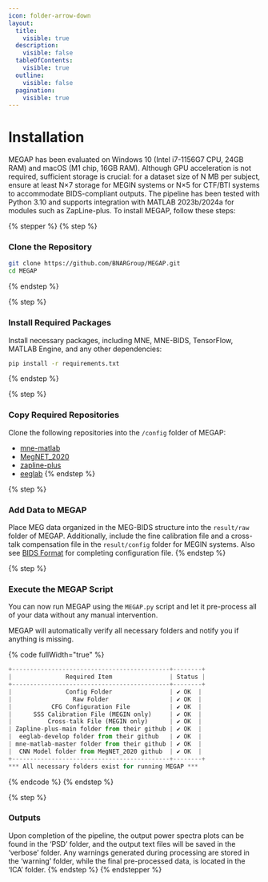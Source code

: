 ```yaml
---
icon: folder-arrow-down
layout:
  title:
    visible: true
  description:
    visible: false
  tableOfContents:
    visible: true
  outline:
    visible: false
  pagination:
    visible: true
---
```


# Installation

MEGAP has been evaluated on Windows 10 (Intel i7-1156G7 CPU, 24GB RAM) and macOS (M1 chip, 16GB RAM). Although GPU acceleration is not required, sufficient storage is crucial: for a dataset size of N MB per subject, ensure at least N×7 storage for MEGIN systems or N×5 for CTF/BTI systems to accommodate BIDS-compliant outputs. The pipeline has been tested with Python 3.10 and supports integration with MATLAB 2023b/2024a for modules such as ZapLine-plus. To install MEGAP, follow these steps:

{% stepper %}
{% step %}
### **Clone the Repository**

```bash
git clone https://github.com/BNARGroup/MEGAP.git
cd MEGAP
```
{% endstep %}

{% step %}
### **Install Required Packages**

Install necessary packages, including MNE, MNE-BIDS, TensorFlow, MATLAB Engine, and any other dependencies:

```bash
pip install -r requirements.txt
```
{% endstep %}

{% step %}
### **Copy Required Repositories**

Clone the following repositories into the `/config` folder of MEGAP:

* [mne-matlab](https://github.com/mne-tools/mne-matlab)
* [MegNET\_2020](https://github.com/DeepLearningForPrecisionHealthLab/MegNET_2020)
* [zapline-plus](https://github.com/MariusKlug/zapline-plus)
* [eeglab](https://github.com/sccn/eeglab)
{% endstep %}

{% step %}
### **Add Data to MEGAP**

Place MEG data organized in the MEG-BIDS structure into the `result/raw` folder of MEGAP. Additionally, include the fine calibration file and a cross-talk compensation file in the `result/config` folder for MEGIN systems. Also see [BIDS Format](../basic-information/bids-format.md) for completing configuration file.&#x20;
{% endstep %}

{% step %}
### **Execute the MEGAP Script**

You can now run MEGAP using the `MEGAP.py` script and let it pre-process all of your data without any manual intervention.

MEGAP will automatically verify all necessary folders and notify you if anything is missing.

{% code fullWidth="true" %}
```python
+--------------------------------------------+--------+
|               Required Item                | Status |
+--------------------------------------------+--------+
|               Config Folder                | ✔️ OK  |
|                 Raw Folder                 | ✔️ OK  |
|           CFG Configuration File           | ✔️ OK  |
|      SSS Calibration File (MEGIN only)     | ✔️ OK  |
|          Cross-talk File (MEGIN only)      | ✔️ OK  |
| Zapline-plus-main folder from their github | ✔️ OK  |
|  eeglab-develop folder from their github   | ✔️ OK  |
| mne-matlab-master folder from their github | ✔️ OK  |
|  CNN Model folder from MegNET_2020 github  | ✔️ OK  |
+--------------------------------------------+--------+
*** All necessary folders exist for running MEGAP ***
```
{% endcode %}
{% endstep %}

{% step %}
### Outputs

Upon completion of the pipeline, the output power spectra plots can be found in the ‘PSD’ folder, and the output text files will be saved in the ‘verbose’ folder. Any warnings generated during processing are stored in the ‘warning’ folder, while the final pre-processed data, is located in the ‘ICA’ folder.
{% endstep %}
{% endstepper %}
